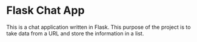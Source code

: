 # Flask Chat App

This is a chat application written in Flask. This purpose of the project is to take data from a URL and store the information in a list.